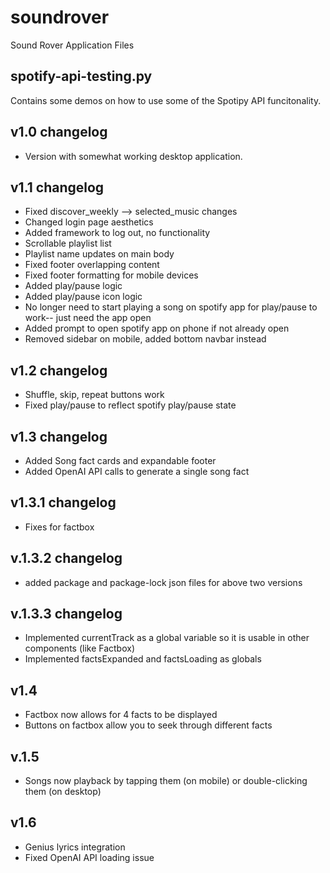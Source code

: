 # soundrover
Sound Rover Application Files
## spotify-api-testing.py
Contains some demos on how to use some of the Spotipy API funcitonality.
## v1.0 changelog
- Version with somewhat working desktop application.
## v1.1 changelog
- Fixed discover_weekly --> selected_music changes
- Changed login page aesthetics
- Added framework to log out, no functionality
- Scrollable playlist list
- Playlist name updates on main body
- Fixed footer overlapping content
- Fixed footer formatting for mobile devices
- Added play/pause logic
- Added play/pause icon logic
- No longer need to start playing a song on spotify app for play/pause to work-- just need the app open
- Added prompt to open spotify app on phone if not already open
- Removed sidebar on mobile, added bottom navbar instead
## v1.2 changelog
- Shuffle, skip, repeat buttons work
- Fixed play/pause to reflect spotify play/pause state
## v1.3 changelog
- Added Song fact cards and expandable footer
- Added OpenAI API calls to generate a single song fact
## v1.3.1 changelog
- Fixes for factbox
## v.1.3.2 changelog
- added package and package-lock json files for above two versions
## v.1.3.3 changelog
- Implemented currentTrack as a global variable so it is usable in other components (like Factbox)
- Implemented factsExpanded and factsLoading as globals
## v1.4
- Factbox now allows for 4 facts to be displayed
- Buttons on factbox allow you to seek through different facts
## v.1.5
- Songs now playback by tapping them (on mobile) or double-clicking them (on desktop)
## v1.6
- Genius lyrics integration
- Fixed OpenAI API loading issue